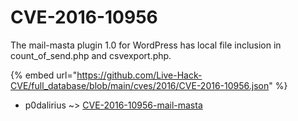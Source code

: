 # CVE-2016-10956

The mail-masta plugin 1.0 for WordPress has local file inclusion in count_of_send.php and csvexport.php.

{% embed url="https://github.com/Live-Hack-CVE/full_database/blob/main/cves/2016/CVE-2016-10956.json" %}


* p0dalirius ~> [CVE-2016-10956-mail-masta](https://www.alice-snow.ru/2016/database/cve-2016-10956/cve-2016-10956-mail-masta-p0dalirius)